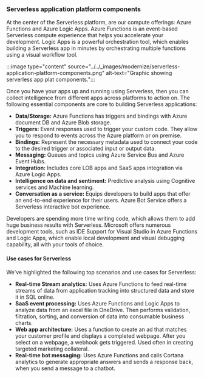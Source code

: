 ### Serverless application platform components

At the center of the Serverless platform, are our compute offerings: Azure Functions and Azure Logic Apps. Azure Functions is an event-based Serverless compute experience that helps you accelerate your development. Logic Apps is a powerful orchestration tool, which enables building a Serverless app in minutes by orchestrating multiple functions using a visual workflow tool.

:::image type="content" source="../../_images/modernize/serverless-application-platform-components.png" alt-text="Graphic showing serverless app plat components.":::

Once you have your apps up and running using Serverless, then you can collect intelligence from different apps across platforms to action on. The following essential components are core to building Serverless applications:

- **Data/Storage:** Azure Functions has triggers and bindings with Azure document DB and Azure Blob storage.
- **Triggers:** Event responses used to trigger your custom code. They allow you to respond to events across the Azure platform or on premise.
- **Bindings:** Represent the necessary metadata used to connect your code to the desired trigger or associated input or output data.
- **Messaging:** Queues and topics using Azure Service Bus and Azure Event Hubs.
- **Integration:** Includes core LOB apps and SaaS apps integration via Azure Logic Apps.
- **Intelligence on data and sentiment:** Predictive analysis using Cognitive services and Machine learning.
- **Conversation as a service:** Equips developers to build apps that offer an end-to-end experience for their users. Azure Bot Service offers a Serverless interactive bot experience.

Developers are spending more time writing code, which allows them to add huge business results with Serverless. Microsoft offers numerous development tools, such as IDE Support for Visual Studio in Azure Functions and Logic Apps, which enable local development and visual debugging capability, all with your tools of choice.

#### Use cases for Serverless

We've highlighted the following top scenarios and use cases for Serverless:

- **Real-time Stream analytics:** Uses Azure Functions to feed real-time streams of data from application tracking into structured data and store it in SQL online.
- **SaaS event processing:** Uses Azure Functions and Logic Apps to analyze data from an excel file in OneDrive. Then performs validation, filtration, sorting, and conversion of data into consumable business charts.
- **Web app architecture:** Uses a function to create an ad that matches your customer profile and displays a completed webpage. After you select on a webpage, a webhook gets triggered. Used often in creating targeted marketing collateral.
- **Real-time bot messaging:** Uses Azure Functions and calls Cortana analytics to generate appropriate answers and sends a response back, when you send a message to a chatbot.